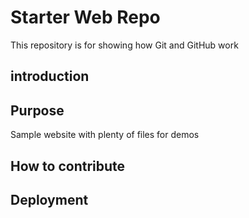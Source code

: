 # Starter Web Repo

This repository is for showing how Git and GitHub work

## introduction


## Purpose

Sample website with plenty of files for demos

## How to contribute

## Deployment



